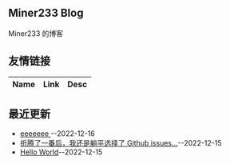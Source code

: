 ## Miner233 Blog
Miner233 的博客
## 友情链接
| Name | Link | Desc | 
 | ---- | ---- | ---- |
## 最近更新
- [eeeeeee ](https://github.com/miner233/blog/issues/4)--2022-12-16
- [折腾了一番后，我还是躺平选择了 Github issues...](https://github.com/miner233/blog/issues/2)--2022-12-15
- [Hello World](https://github.com/miner233/blog/issues/1)--2022-12-15
